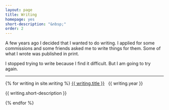 ```yaml
---
layout: page
title: Writing
homepage: yes
short-description: "&nbsp;"
order: 2
---
```


A few years ago I decided that I wanted to do writing. I applied for some commissions and some friends asked me to write things for them. Some of what I wrote was published in print.

I stopped trying to write because I find it difficult. But I am going to try again.

*****

<div>
{% for writing in site.writing %}
	 <span class="collection-link"><a href="{{ writing.url }}">{{ writing.title }}</a> &nbsp; {{ writing.year }}</span>
      <p class="text-muted">{{ writing.short-description }}</p>
{% endfor %}
</div>
